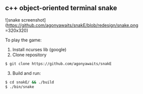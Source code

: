 c++ object-oriented terminal snake
-------------------------------------------
![snake screenshot](https://github.com/agonyawaits/snakE/blob/redesign/snake.png =320x320)

To play the game:
1) Install ncurses lib (google)
2) Clone repository
```bash
$ git clone https://github.com/agonyawaits/snakE
```
3) Build and run:
```bash
$ cd snakE/ && ./build
$ ./bin/snake
```
